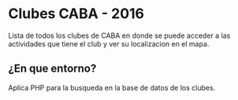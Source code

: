 # Clubes CABA - 2016

Lista de todos los clubes de CABA en donde se puede acceder a las actividades que tiene el club y ver su localizacion en el mapa. 

## ¿En que entorno?

Aplica PHP para la busqueda en la base de datos de los clubes. 
